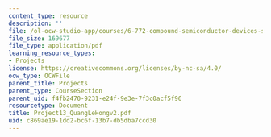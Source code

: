 ```yaml
---
content_type: resource
description: ''
file: /ol-ocw-studio-app/courses/6-772-compound-semiconductor-devices-spring-2003/c869ae191dd2bc6f13b7db5dba7ccd30_Project13_QuangLeHongv2.pdf
file_size: 169677
file_type: application/pdf
learning_resource_types:
- Projects
license: https://creativecommons.org/licenses/by-nc-sa/4.0/
ocw_type: OCWFile
parent_title: Projects
parent_type: CourseSection
parent_uid: f4fb2470-9231-e24f-9e3e-7f3c0acf5f96
resourcetype: Document
title: Project13_QuangLeHongv2.pdf
uid: c869ae19-1dd2-bc6f-13b7-db5dba7ccd30
---
```


